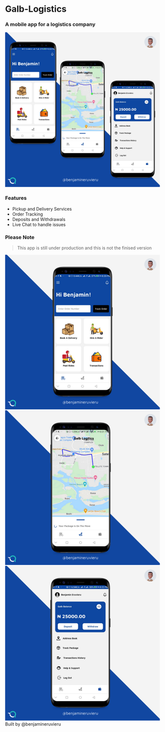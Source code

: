 # Galb-Logistics
### A mobile app for a logistics company 
![App Screens](doc/images/1.png)
### Features
- Pickup and Delivery Services
- Order Tracking
- Deposits and Withdrawals
- Live Chat to handle issues
### Please Note
> This app is still under production and this is not the finised version


![App Screens](doc/images/2.png)
![App Screens](doc/images/3.png)
![App Screens](doc/images/4.png)
Built by @benjamineruvieru
